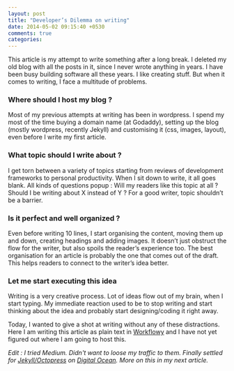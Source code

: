 ```yaml
---
layout: post
title: "Developer’s Dilemma on writing"
date: 2014-05-02 09:15:40 +0530
comments: true
categories: 
---
```


This article is my attempt to write something after a long break. I deleted my old blog with all the posts in it, since I never wrote anything in years. I have been busy building software all these years. I like creating stuff. But when it comes to writing, I face a multitude of problems.

### Where should I host my blog ?
Most of my previous attempts at writing has been in wordpress. I spend my most of the time buying a domain name (at Godaddy), setting up the blog (mostly wordpress, recently Jekyll) and customising it (css, images, layout), even before I write my first article.

### What topic should I write about ?
I get torn between a variety of topics starting from reviews of development frameworks to personal productivity. When I sit down to write, it all goes blank. All kinds of questions popup : Will my readers like this topic at all ? Should I be writing about X instead of Y ? For a good writer, topic shouldn’t be a barrier.

### Is it perfect and well organized ?
Even before writing 10 lines, I start organising the content, moving them up and down, creating headings and adding images. It doesn’t just obstruct the flow for the writer, but also spoils the reader’s experience too. The best organisation for an article is probably the one that comes out of the draft. This helps readers to connect to the writer’s idea better.

### Let me start executing this idea
Writing is a very creative process. Lot of ideas flow out of my brain, when I start typing. My immediate reaction used to be to stop writing and start thinking about the idea and probably start designing/coding it right away.

Today, I wanted to give a shot at writing without any of these distractions. Here I am writing this article as plain text in [Workflowy][1] and I have not yet figured out where I am going to host this.

_Edit : I tried Medium. Didn't want to loose my traffic to them. Finally settled for [Jekyll/Octopress][2] on [Digital Ocean][3]. More on this in my next article._

[1]:	http://workflowy.com
[2]:	http://octopress.org
[3]:	https://www.digitalocean.com